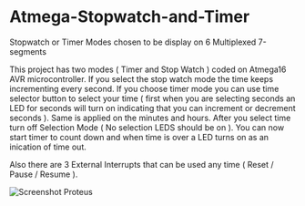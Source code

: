 # Atmega-Stopwatch-and-Timer
Stopwatch or Timer Modes chosen to be display on 6 Multiplexed 7-segments 

This project has two modes ( Timer and Stop Watch ) coded on Atmega16 AVR microcontroller. If you select the stop watch mode the time keeps incrementing every second. If you choose timer mode you can use time selector
button to select your time ( first when you are selecting seconds an LED for seconds will turn on indicating that you can increment or decrement seconds ). Same is applied on
the minutes and hours. After you select time turn off Selection Mode ( No selection LEDS should be on ). You can now start timer to count down and when time is over a LED turns on
as an inication of time out.

Also there are 3 External Interrupts that can be used any time ( Reset / Pause / Resume ).

![Screenshot Proteus](https://user-images.githubusercontent.com/63435727/149385882-3b3b445c-aa84-4ef0-a1a7-4d4c16edb75d.png)
